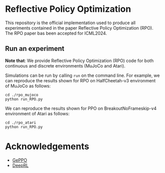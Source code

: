 # Reflective Policy Optimization

This repository is the official implementation used to produce all experiments contained in the paper Reflective Policy Optimization (RPO). The RPO paper bas been accepted for ICML2024.



## Run an experiment

**Note that**: We provide Reflective Policy Optimization (RPO) code for both continuous and discrete environments (MuJoCo and Atari). 

Simulations can be run by calling `run` on the command line. For example, we can reproduce the results shown for RPO on HalfCheetah-v3 environment of MuJoCo as follows:

```
cd ./rpo_mujoco
python run_RPO.py
```

We can reproduce the results shown for PPO on BreakoutNoFrameskip-v4 environment of Atari as follows:

```
cd ./rpo_atari
python run_RPO.py
```



# Acknowledgements

- [GePPO](https://github.com/jqueeney/geppo)
- [DeepRL](https://github.com/ShangtongZhang/DeepRL)
